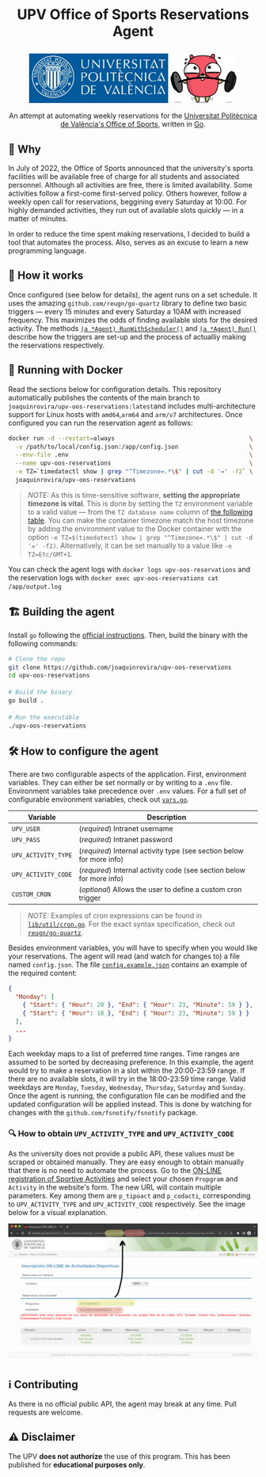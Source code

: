 
<h1><p align="center">UPV Office of Sports Reservations Agent</p></h1> 

<p align="center">
    <a href="https://www.upv.es/" target="blank"><img src="./.img/UPV.jpg"  height="100" alt="UPV Logo" /></a>
    <img src="./.img/muscles-clipart-ghoper.gif" height="100"  />
</p>
 
<p align="center">An attempt at automating weekly reservations for the <a href="https://www.upv.es/entidades/AD/" target="blank">Universitat Politècnica de València's Office of Sports</a>, written in <a href="https://go.dev" target="blank">Go</a>.</p>

## 🤔 Why

In July of 2022, the Office of Sports announced that the university's sports facilities will be available free of charge for all students and associated personnel. Although all activities are free, there is limited availability. Some activities follow a first-come first-served policy. Others however, follow a weekly open call for reservations, beggining every Saturday at 10:00. For highly demanded activities, they run out of available slots quickly — in a matter of minutes.

In order to reduce the time spent making reservations, I decided to build a tool that automates the process. Also, serves as an excuse to learn a new programming language. 

## 🤖 How it works

Once configured (see below for details), the agent runs on a set schedule. It uses the amazing `github.com/reugn/go-quartz` library to define two basic triggers — every 15 minutes and every Saturday a 10AM with increased frequency. This maximizes the odds of finding available slots for the desired activity. The methods [`(a *Agent) RunWithScheduler()`](./lib/agent/scheduler.go#L56) and [`(a *Agent) Run()`](./lib/agent/scheduler.go#L13) describe how the triggers are set-up and the process of actualliy making the reservations respectively.

## 🐋 Running with Docker

Read the sections below for configuration details. This repository automatically publishes the contents of the main branch to `joaquinrovira/upv-oos-reservations:latest`and includes multi-architecture support for Linux hosts with `amd64`,`arm64` and `arm/v7` architectures. Once configured you can run the reservation agent as follows:

``` bash
docker run -d --restart=always                                      \
  -v /path/to/local/config.json:/app/config.json                    \
  --env-file .env                                                   \
  --name upv-oos-reservations                                       \
  -e TZ=`timedatectl show | grep "^Timezone=.*\$" | cut -d '=' -f2` \
  joaquinrovira/upv-oos-reservations
```

> *NOTE:* As this is time-sensitive software, **setting the appropriate timezone is vital**. This is done by setting the `TZ` environment variable to a valid value — from the `TZ database name` column of [the following table](https://en.wikipedia.org/wiki/List_of_tz_database_time_zones#List). You can make the container timezone match the host timezone by adding the environment value to the Docker container with the option `-e TZ=$(timedatectl show | grep "^Timezone=.*\$" | cut -d '=' -f2)`. Alternatively, it can be set manually to a value like `-e TZ=Etc/GMT+1`.

You can check the agent logs with `docker logs upv-oos-reservations` and the reservation logs with `docker exec upv-oos-reservations cat /app/output.log`

## 🏗️ Building the agent

Install `go` following the [official instructions](https://go.dev/doc/install). Then, build the binary with the following commands:

```bash
# Clone the repo
git clone https://github.com/joaquinrovira/upv-oos-reservations
cd upv-oos-reservations

# Build the binary
go build .

# Run the executable
./upv-oos-reservations
``` 

## 🛠️ How to configure the agent

There are two configurable aspects of the application. First, environment variables. They can either be set normally or by writing to a `.env` file. Environment variables take precedence over `.env` values. For a full set of configurable environment variables, check out [`vars.go`](./lib/vars/vars.go).

| Variable            | Description                                                           |
| ------------------- | --------------------------------------------------------------------- |
| `UPV_USER`          | (*required*) Intranet username                                        |
| `UPV_PASS`          | (*required*) Intranet password                                        |
| `UPV_ACTIVITY_TYPE` | (*required*) Internal activity type (see section below for more info) |
| `UPV_ACTIVITY_CODE` | (*required*) Internal activity code (see section below for more info) |
| `CUSTOM_CRON`       | (*optional*) Allows the user to define a custom cron trigger          |

> *NOTE:* Examples of cron expressions can be found in [`lib/util/cron.go`](lib/util/cron.go#L10-L13). For the exact syntax specification, check out [`reugn/go-quartz`](https://github.com/reugn/go-quartz#cron-expression-format).

Besides environment variables, you will have to specify when you would like your reservations. The agent will read (and watch for changes to) a file named `config.json`. The file [`config.example.json`](./config.example.json) contains an example of the required content:

```json
{
  "Monday": [
    { "Start": { "Hour": 20 }, "End": { "Hour": 23, "Minute": 59 } },
    { "Start": { "Hour": 18 }, "End": { "Hour": 23, "Minute": 59 } }
  ],
  ...
}
```

Each weekday maps to a list of preferred time ranges. Time ranges are assumed to be sorted by decreasing preference. In this example, the agent would try to make a reservation in a slot within the 20:00-23:59 range. If there are no available slots, it will try in the 18:00-23:59 time range. Valid weekdays are `Monday`, `Tuesday`, `Wednesday`, `Thursday`, `Saturday` and `Sunday`. Once the agent is running, the configuration file can be modified and the updated configuration will be applied instead. This is done by watching for changes with the `github.com/fsnotify/fsnotify` package.

### 🔍 How to obtain `UPV_ACTIVITY_TYPE` and `UPV_ACTIVITY_CODE`

As the university does not provide a public API, these values must be scraped or obtained manually. They are easy enough to obtain manually that there is no need to automate the process. Go to the [ON-LINE registration of Sportive Activities](https://intranet.upv.es/pls/soalu/sic_depact.HSemActividades) and select your chosen `Propgram` and `Activity` in the website's form. The new URL will contain multiple parameters. Key among them are `p_tipoact` and `p_codacti`, corresponding to `UPV_ACTIVITY_TYPE` and `UPV_ACTIVITY_CODE` respectively. See the image below for a visual explanation.

<img src="./.img/obtaining-the-codes.png"/>


## :information_source: Contributing

As there is no official public API, the agent may break at any time. Pull requests are welcome.

## ⚠️ Disclaimer

The UPV **does not authorize** the use of this program. This has been published for **educational purposes only**. 

